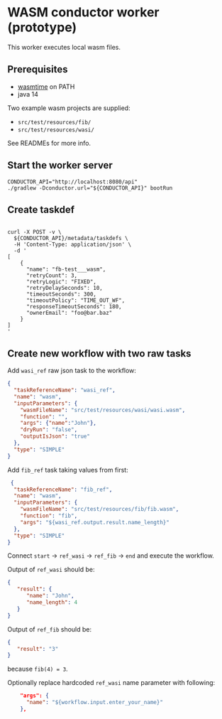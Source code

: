 # WASM conductor worker (prototype)

This worker executes local wasm files.

## Prerequisites
* [wasmtime](https://wasmtime.dev/) on PATH
* java 14

Two example wasm projects are supplied:
* `src/test/resources/fib/` 
* `src/test/resources/wasi/`

See READMEs for more info.

## Start the worker server
```shell script
CONDUCTOR_API="http://localhost:8080/api"
./gradlew -Dconductor.url="${CONDUCTOR_API}" bootRun
```
## Create taskdef
```shell script
 
curl -X POST -v \
  ${CONDUCTOR_API}/metadata/taskdefs \
  -H 'Content-Type: application/json' \
  -d '
[
    {
      "name": "fb-test___wasm",
      "retryCount": 3,
      "retryLogic": "FIXED",
      "retryDelaySeconds": 10,
      "timeoutSeconds": 300,
      "timeoutPolicy": "TIME_OUT_WF",
      "responseTimeoutSeconds": 180,
      "ownerEmail": "foo@bar.baz"
    }
]
'
```

## Create new workflow with two raw tasks
Add `wasi_ref` raw json task to the workflow:
```json
{
  "taskReferenceName": "wasi_ref",
  "name": "wasm",
  "inputParameters": {
    "wasmFileName": "src/test/resources/wasi/wasi.wasm",
    "function": "",
    "args": {"name":"John"},
    "dryRun": "false",
    "outputIsJson": "true"
  },
  "type": "SIMPLE"
}
```

Add `fib_ref` task taking values from first:
```json
 {
  "taskReferenceName": "fib_ref",
  "name": "wasm",
  "inputParameters": {
    "wasmFileName": "src/test/resources/fib/fib.wasm",
    "function": "fib",
    "args": "${wasi_ref.output.result.name_length}"
  },
  "type": "SIMPLE"
}
```
Connect `start` -> `ref_wasi` -> `ref_fib` -> `end`
and execute the workflow.

Output of `ref_wasi` should be:
```json
{
   "result": {
      "name": "John",
      "name_length": 4
   }
}
```

Output of `ref_fib` should be:
```json
{
   "result": "3"
}
```
because `fib(4) = 3`.

Optionally replace hardcoded `ref_wasi` name parameter with following:

```json
    "args": {
      "name": "${workflow.input.enter_your_name}"
    },
```
